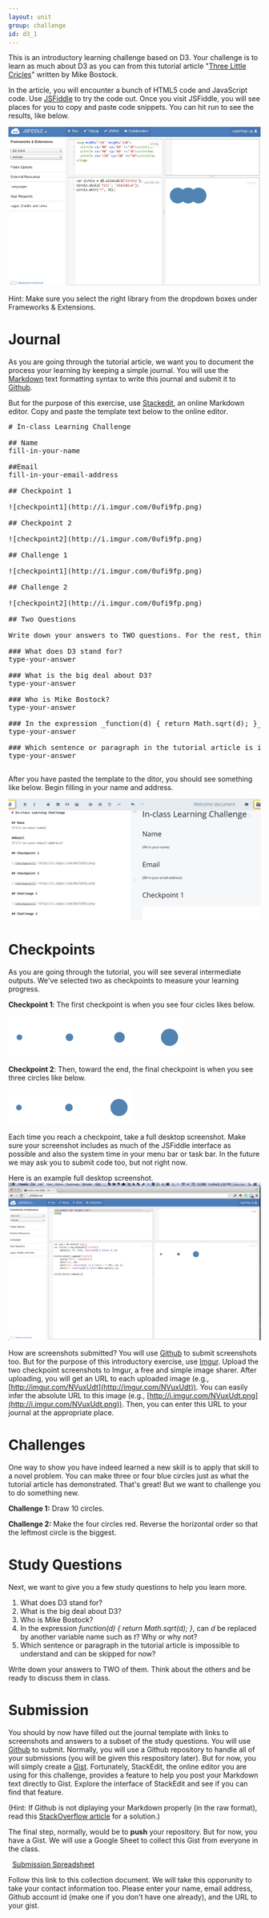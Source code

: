 ```yaml
---
layout: unit
group: challenge
id: d3_1
---
```


This is an introductory learning challenge based on D3. Your challenge is to learn as much about D3 as you can from this tutorial article "[Three Little Cricles](http://bost.ocks.org/mike/circles/)" written by Mike Bostock.

In the article, you will encounter a bunch of HTML5 code and JavaScript code. Use [JSFiddle](http://jsfiddle.net/) to try the code out. Once you visit JSFiddle, you will see places for you to copy and paste code snippets. You can hit run to see the results, like below.

![image](jsfiddle.jpg)

Hint: Make sure you select the right library from the dropdown boxes under Frameworks & Extensions.

# Journal

As you are going through the tutorial article, we want you to document the process your learning by keeping a simple journal. You will use the [Markdown](http://en.wikipedia.org/wiki/Markdown) text formatting syntax to write this journal and submit it to [Github](http://www.github.com).

But for the purpose of this exercise, use [Stackedit](https://stackedit.io/), an online Markdown editor. Copy and paste the template text below to the online editor.

<pre>
# In-class Learning Challenge

## Name
fill-in-your-name

##Email
fill-in-your-email-address

## Checkpoint 1

![checkpoint1](http://i.imgur.com/0ufi9fp.png)

## Checkpoint 2

![checkpoint2](http://i.imgur.com/0ufi9fp.png)

## Challenge 1

![checkpoint1](http://i.imgur.com/0ufi9fp.png)

## Challenge 2

![checkpoint2](http://i.imgur.com/0ufi9fp.png)

## Two Questions

Write down your answers to TWO questions. For the rest, think about them and be ready to discuss in class.

### What does D3 stand for?
type-your-answer

### What is the big deal about D3?
type-your-answer

### Who is Mike Bostock?
type-your-answer

### In the expression _function(d) { return Math.sqrt(d); }_, can _d_ be replaced by another variable name such as _t_? Why or why not?
type-your-answer

### Which sentence or paragraph in the tutorial article is impossible to understand and can be skipped for now? 
type-your-answer

</pre>

After you have pasted the template to the ditor, you should see something like below. Begin filling in your name and address.

![StackEdit](StackEdit_example.png)




# Checkpoints

As you are going through the tutorial, you will see several intermediate outputs. We've selected two as checkpoints to measure your learning progress. 

__Checkpoint 1__: The first checkpoint is when you see four cicles likes below.

![image](demo1.png)

__Checkpoint 2__: Then, toward the end, the final checkpoint is when you see three circles like below.

![image](demo2.png)

Each time you reach a checkpoint, take a full desktop screenshot. Make sure your screenshot includes as much of the JSFiddle interface as possible and also the system time in your menu bar or task bar. In the future we may ask you to submit code too, but not right now.

Here is an example full desktop screenshot.
![image](screenshot_example.png)

How are screenshots submitted? You will use [Github](http://github.com) to submit screenshots too. But for the purpose of this introductory exercise, use [Imgur](http://imgur.com/). Upload the two checkpoint screenshots to Imgur, a free and simple image sharer. After uploading, you will get an URL to each uploaded image (e.g., [http://imgur.com/NVuxUdt](http://imgur.com/NVuxUdt)). You can easily infer the absolute URL to this image (e.g., [http://i.imgur.com/NVuxUdt.png](http://i.imgur.com/NVuxUdt.png)). Then, you can enter this URL to your journal at the appropriate place. 

# Challenges

One way to show you have indeed learned a new skill is to apply that skill to a novel problem. You can make three or four blue circles just as what the tutorial article has demonstrated. That's great! But we want to challenge you to do something new.

__Challenge 1:__ Draw 10 circles.

__Challenge 2:__ Make the four circles red. Reverse the horizontal order so that the leftmost circle is the biggest.

# Study Questions

Next, we want to give you a few study questions to help you learn more.

1. What does D3 stand for?
2. What is the big deal about D3?
3. Who is Mike Bostock?
4. In the expression _function(d) { return Math.sqrt(d); }_, can _d_ be replaced by another variable name such as _t_? Why or why not?
5. Which sentence or paragraph in the tutorial article is impossible to understand and can be skipped for now? 

Write down your answers to TWO of them. Think about the others and be ready to discuss them in class.

# Submission

You should by now have filled out the journal template with links to screenshots and answers to a subset of the study questions. You will use [Github](http://github.com) to submit. Normally, you will use a Github repository to handle all of your submissions (you will be given this respository later). But for now, you will simply create a [Gist](https://gist.github.com/). Fortunately, StackEdit, the online editor you are using for this challenge, provides a feature to help you post your Markdown text directly to Gist. Explore the interface of StackEdit and see if you can find that feature. 

(Hint: If Github is not diplaying your Markdown properly (in the raw format), read this [StackOverflow article](http://stackoverflow.com/questions/8717740/git-gist-markdown-does-not-work) for a solution.)

The final step, normally, would be to __push__ your repository. But for now, you have a Gist. We will use a Google Sheet to collect this Gist from everyone in the class. 

<span class="moonicons-box1">
		<span aria-hidden="true" class="icomoon-grid-6"></span>
		&nbsp;
<a href="https://docs.google.com/spreadsheets/d/1sA9pBLknhCXSfb4VcLou0xI1kVXLx120KeN4kbxtZlY/edit#gid=1573071220"> Submission Spreadsheet</a>
</span>

Follow this link to this collection document. We will take this opporunity to take your contact information too. Please enter your name, email address, Github account id (make one if you don't have one already), and the URL to your gist.

